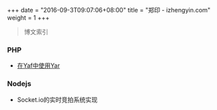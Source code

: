 +++
date        = "2016-09-3T09:07:06+08:00"
title       = "郑印 - izhengyin.com"
weight = 1
+++

> 博文索引

### PHP
-  [在Yaf中使用Yar](/post/php/yaf-yar/)

### Nodejs
- Socket.io的实时竞拍系统实现

